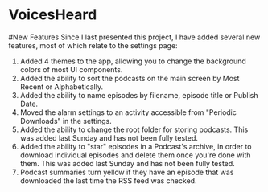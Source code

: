 # VoicesHeard

#New Features
Since I last presented this project, I have added several new features, most of which relate to the settings page:

1. Added 4 themes to the app, allowing you to change the background colors of most UI components. 
2. Added the ability to sort the podcasts on the main screen by Most Recent or Alphabetically.
3. Added the ability to name episodes by filename, episode title or Publish Date.
4. Moved the alarm settings to an activity accessible from "Periodic Downloads" in the settings.
5. Added the ability to change the root folder for storing podcasts. This was added last Sunday and has not been fully tested.
6. Added the ability to "star" episodes in a Podcast's archive, in order to download individual episodes and delete them once you're done with them. This was added last Sunday and has not been fully tested.
7. Podcast summaries turn yellow if they have an episode that was downloaded the last time the RSS feed was checked.
